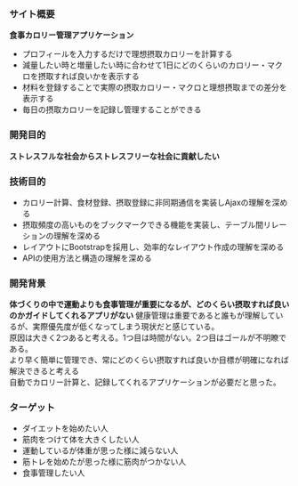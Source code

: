 ### サイト概要
<strong>食事カロリー管理アプリケーション</strong>
- プロフィールを入力するだけで理想摂取カロリーを計算する
- 減量したい時と増量したい時に合わせて1日にどのくらいのカロリー・マクロを摂取すれば良いかを表示する
- 材料を登録することで実際の摂取カロリー・マクロと理想摂取までの差分を表示する
- 毎日の摂取カロリーを記録し管理することができる

### 開発目的
<strong>ストレスフルな社会からストレスフリーな社会に貢献したい</strong>
### 技術目的
- カロリー計算、食材登録、摂取登録に非同期通信を実装しAjaxの理解を深める
- 摂取頻度の高いものをブックマークできる機能を実装し、テーブル間リレーションの理解を深める
- レイアウトにBootstrapを採用し、効率的なレイアウト作成の理解を深める
- APIの使用方法と構造の理解を深める

### 開発背景
<strong>体づくりの中で運動よりも食事管理が重要になるが、どのくらい摂取すれば良いのかガイドしてくれるアプリがない</strong>
健康管理は重要であると誰もが理解しているが、実際優先度が低くなってしまう現状だと感じている。<br>
原因は大きく2つあると考える。1つ目は時間がない。2つ目はゴールが不明瞭である。<br>
より早く簡単に管理でき、常にどのくらい摂取すれば良いか目標が明確になれば解決できると考える<br>
自動でカロリー計算と、記録してくれるアプリケーションが必要だと思った。

### ターゲット
- ダイエットを始めたい人
- 筋肉をつけて体を大きくしたい人
- 運動しているが体重が思った様に減らない人
- 筋トレを始めたが思った様に筋肉がつかない人
- 食事管理したい人

